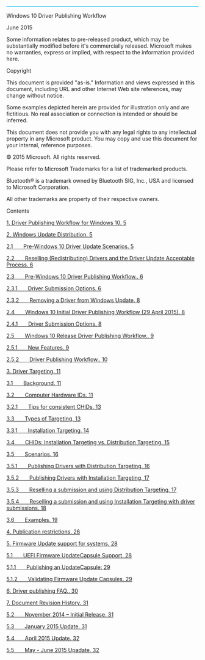 <div style="border-width: 1pt medium medium; border-style: solid none none; border-color: rgb(0, 188, 242) currentColor currentColor; padding: 1pt 0in 0in; border-image: none;">

Windows 10 Driver Publishing Workflow

</div>

June 2015

Some information relates to pre-released product, which may be substantially modified before it's commercially released. Microsoft makes no warranties, express or implied, with respect to the information provided here.

Copyright

This document is provided "as-is." Information and views expressed in this document, including URL and other Internet Web site references, may change without notice.

Some examples depicted herein are provided for illustration only and are fictitious. No real association or connection is intended or should be inferred.

This document does not provide you with any legal rights to any intellectual property in any Microsoft product. You may copy and use this document for your internal, reference purposes.

© 2015 Microsoft. All rights reserved.

Please refer to Microsoft Trademarks for a list of trademarked products.

Bluetooth® is a trademark owned by Bluetooth SIG, Inc., USA and licensed to Microsoft Corporation.

All other trademarks are property of their respective owners.

Contents

[1\. Driver Publishing Workflow for Windows 10\. 5](#_Toc423444273)

[2\. Windows Update Distribution. 5](#_Toc423444274)

[2.1       Pre-Windows 10 Driver Update Scenarios. 5](#_Toc423444275)

[2.2       Reselling (Redistributing) Drivers and the Driver Update Acceptable Process. 6](#_Toc423444276)

[2.3       Pre-Windows 10 Driver Publishing Workflow.. 6](#_Toc423444277)

[2.3.1       Driver Submission Options. 6](#_Toc423444278)

[2.3.2       Removing a Driver from Windows Update. 8](#_Toc423444279)

[2.4       Windows 10 Initial Driver Publishing Workflow (29 April 2015). 8](#_Toc423444280)

[2.4.1       Driver Submission Options. 8](#_Toc423444281)

[2.5       Windows 10 Release Driver Publishing Workflow.. 9](#_Toc423444282)

[2.5.1       New Features. 9](#_Toc423444283)

[2.5.2       Driver Publishing Workflow.. 10](#_Toc423444284)

[3\. Driver Targeting. 11](#_Toc423444285)

[3.1       Background. 11](#_Toc423444286)

[3.2       Computer Hardware IDs. 11](#_Toc423444287)

[3.2.1       Tips for consistent CHIDs. 13](#_Toc423444288)

[3.3       Types of Targeting. 13](#_Toc423444289)

[3.3.1       Installation Targeting. 14](#_Toc423444290)

[3.4       CHIDs: Installation Targeting vs. Distribution Targeting. 15](#_Toc423444291)

[3.5       Scenarios. 16](#_Toc423444292)

[3.5.1       Publishing Drivers with Distribution Targeting. 16](#_Toc423444293)

[3.5.2       Publishing Drivers with Installation Targeting. 17](#_Toc423444294)

[3.5.3       Reselling a submission and using Distribution Targeting. 17](#_Toc423444295)

[3.5.4       Reselling a submission and using Installation Targeting with driver submissions. 18](#_Toc423444296)

[3.6       Examples. 19](#_Toc423444297)

[4\. Publication restrictions. 26](#_Toc423444298)

[5\. Firmware Update support for systems. 28](#_Toc423444299)

[5.1       UEFI Firmware UpdateCapsule Support. 28](#_Toc423444300)

[5.1.1       Publishing an UpdateCapsule: 29](#_Toc423444301)

[5.1.2       Validating Firmware Update Capsules. 29](#_Toc423444302)

[6\. Driver publishing FAQ.. 30](#_Toc423444303)

[7\. Document Revision History. 31](#_Toc423444304)

[5.2       November 2014 – Initial Release. 31](#_Toc423444305)

[5.3       January 2015 Update. 31](#_Toc423444306)

[5.4       April 2015 Update. 32](#_Toc423444307)

[5.5       May - June 2015 Upadate. 32](#_Toc423444308)